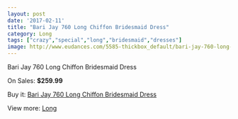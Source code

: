 ```yaml
---
layout: post
date: '2017-02-11'
title: "Bari Jay 760 Long Chiffon Bridesmaid Dress"
category: Long
tags: ["crazy","special","long","bridesmaid","dresses"]
image: http://www.eudances.com/5585-thickbox_default/bari-jay-760-long-chiffon-bridesmaid-dress.jpg
---
```

Bari Jay 760 Long Chiffon Bridesmaid Dress

On Sales: **$259.99**
<a href="https://www.eudances.com/en/long/1927-bari-jay-760-long-chiffon-bridesmaid-dress.html"><amp-img layout="responsive" width="600" height="600" src="//www.eudances.com/5585-thickbox_default/bari-jay-760-long-chiffon-bridesmaid-dress.jpg" alt="Bari Jay 760 Long Chiffon Bridesmaid Dress 0" /></a>
<a href="https://www.eudances.com/en/long/1927-bari-jay-760-long-chiffon-bridesmaid-dress.html"><amp-img layout="responsive" width="600" height="600" src="//www.eudances.com/5586-thickbox_default/bari-jay-760-long-chiffon-bridesmaid-dress.jpg" alt="Bari Jay 760 Long Chiffon Bridesmaid Dress 1" /></a>

Buy it: [Bari Jay 760 Long Chiffon Bridesmaid Dress](https://www.eudances.com/en/long/1927-bari-jay-760-long-chiffon-bridesmaid-dress.html "Bari Jay 760 Long Chiffon Bridesmaid Dress")

View more: [Long](https://www.eudances.com/en/21-long "Long")